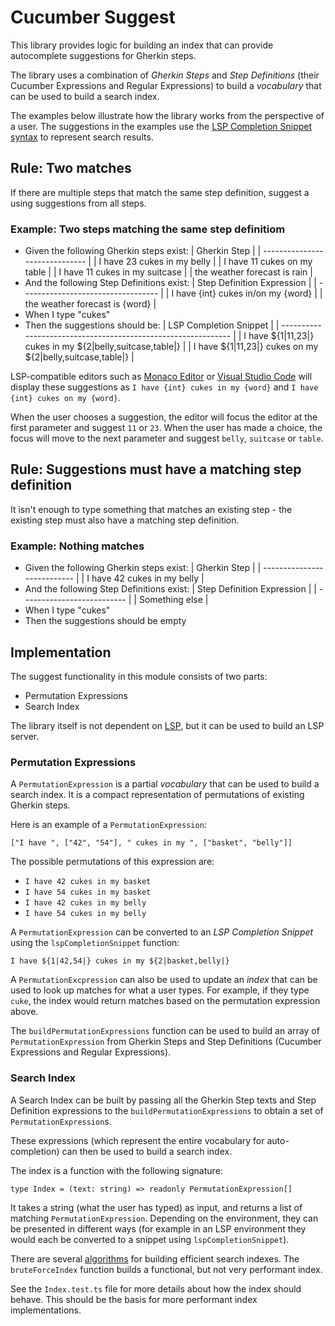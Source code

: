 # Cucumber Suggest

This library provides logic for building an index that can provide autocomplete
suggestions for Gherkin steps. 

The library uses a combination of *Gherkin Steps* and *Step Definitions*
(their Cucumber Expressions and Regular Expressions) to build a *vocabulary* that can be used 
to build a search index.

The examples below illustrate how the library works from the perspective of a user. 
The suggestions in the examples use the
[LSP Completion Snippet syntax](https://microsoft.github.io/language-server-protocol/specifications/specification-3-17/#snippet_syntax)
to represent search results.

## Rule: Two matches

If there are multiple steps that match the same step definition,
suggest a 
using suggestions from all steps.

### Example: Two steps matching the same step definitiom

* Given the following Gherkin steps exist:
  | Gherkin Step                   |
  | ------------------------------ |
  | I have 23 cukes in my belly    |
  | I have 11 cukes on my table    |
  | I have 11 cukes in my suitcase |
  | the weather forecast is rain   |
* And the following Step Definitions exist:
  | Step Definition Expression         |
  | ---------------------------------- |
  | I have {int} cukes in/on my {word} |
  | the weather forecast is {word}     |
* When I type "cukes"
* Then the suggestions should be:
  | LSP Completion Snippet                                        |
  | ------------------------------------------------------------- |
  | I have ${1\|11,23\|} cukes in my ${2\|belly,suitcase,table\|} |
  | I have ${1\|11,23\|} cukes on my ${2\|belly,suitcase,table\|} |

LSP-compatible editors such as
[Monaco Editor](https://microsoft.github.io/monaco-editor/) or 
[Visual Studio Code](https://code.visualstudio.com/) will display these suggestions
as `I have {int} cukes in my {word}` and `I have {int} cukes on my {word}`.

When the user chooses a suggestion, the editor will focus the editor at the first parameter and
suggest `11` or `23`. When the user has made a choice, the focus will move to the next
parameter and suggest `belly`, `suitcase` or `table`.

## Rule: Suggestions must have a matching step definition

It isn't enough to type something that matches an existing step -
the existing step must also have a matching step definition.

### Example: Nothing matches

* Given the following Gherkin steps exist:
  | Gherkin Step                |
  | --------------------------- |
  | I have 42 cukes in my belly |
* And the following Step Definitions exist:
  | Step Definition Expression |
  | -------------------------- |
  | Something else             |
* When I type "cukes"
* Then the suggestions should be empty

## Implementation

The suggest functionality in this module consists of two parts:

* Permutation Expressions
* Search Index

The library itself is not dependent on [LSP](https://microsoft.github.io/language-server-protocol/),
but it can be used to build an LSP server.

### Permutation Expressions

A `PermutationExpression` is a partial *vocabulary* that can be used to build a search index.
It is a compact representation of permutations of existing Gherkin steps.

Here is an example of a `PermutationExpression`:

`["I have ", ["42", "54"], " cukes in my ", ["basket", "belly"]]`

The possible permutations of this expression are:

* `I have 42 cukes in my basket`
* `I have 54 cukes in my basket`
* `I have 42 cukes in my belly`
* `I have 54 cukes in my belly`

A `PermutationExpression` can be converted to an *LSP Completion Snippet* using the `lspCompletionSnippet` function:

`I have ${1|42,54|} cukes in my ${2|basket,belly|}`

A `PermutationExcpression` can also be used to update an *index* that can be used to look up matches
for what a user types. For example, if they type `cuke`, the index would return matches based on the
permutation expression above.

The `buildPermutationExpressions` function can be used to build an array of `PermutationExpression`
from Gherkin Steps and Step Definitions (Cucumber Expressions and Regular Expressions).

### Search Index

A Search Index can be built by passing all the Gherkin Step texts and Step Definition expressions
to the `buildPermutationExpressions` to obtain a set of `PermutationExpression`s.

These expressions (which represent the entire vocabulary for auto-completion) can then be used to 
build a search index. 

The index is a function with the following signature:

`type Index = (text: string) => readonly PermutationExpression[]`

It takes a string (what the user has typed) as input, and returns a list of matching `PermutationExpression`.
Depending on the environment, they can be presented in different ways (for example in an LSP environment
they would each be converted to a snippet using `lspCompletionSnippet`).

There are several
[algorithms](https://futurice.com/blog/data-structures-for-fast-autocomplete) for building efficient
search indexes. The `bruteForceIndex` function builds a functional, but not very performant
index.

See the `Index.test.ts` file for more details about how the index should behave. This should
be the basis for more performant index implementations.
